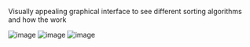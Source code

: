 Visually appealing graphical interface to see different sorting algorithms and how the work

![image](https://github.com/user-attachments/assets/a0e898b2-d190-471d-bce1-9dc2b8174ccf)
![image](https://github.com/user-attachments/assets/79b7c37d-cb1f-4574-8218-c55235d8d6db)
![image](https://github.com/user-attachments/assets/c907c8ac-22fd-49ed-86db-a5728ec6433a)
